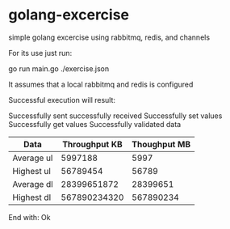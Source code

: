 # golang-excercise
simple golang excercise using rabbitmq, redis, and channels 


For its use just run:

go run main.go ./exercise.json

It assumes that a local rabbitmq and redis is configured

Successful execution will result:

Successfully sent 
successfully received 
Successfully set values
Successfully get values
Successfully validated data

| Data      | Throughput KB | Thoughput MB |
|-----------|---------------|--------------|
|Average ul | 5997188       | 5997         |
|Highest ul | 56789454      | 56789        |
|Average dl | 28399651872   | 28399651     |
|Highest dl | 567890234320  | 567890234    |
End with: Ok
